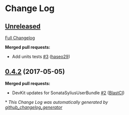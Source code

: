 # Change Log

## [Unreleased](https://github.com/libre-informatique/SonataSyliusUserBundle/tree/HEAD)

[Full Changelog](https://github.com/libre-informatique/SonataSyliusUserBundle/compare/0.4.2...HEAD)

**Merged pull requests:**

- Add units tests [\#3](https://github.com/libre-informatique/SonataSyliusUserBundle/pull/3) ([haseo29](https://github.com/haseo29))

## [0.4.2](https://github.com/libre-informatique/SonataSyliusUserBundle/tree/0.4.2) (2017-05-05)
**Merged pull requests:**

- DevKit updates for SonataSyliusUserBundle [\#2](https://github.com/libre-informatique/SonataSyliusUserBundle/pull/2) ([BlastCI](https://github.com/BlastCI))



\* *This Change Log was automatically generated by [github_changelog_generator](https://github.com/skywinder/Github-Changelog-Generator)*